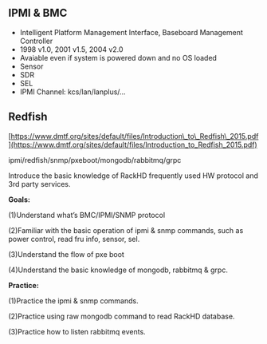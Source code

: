 ## IPMI & BMC

* Intelligent Platform Management Interface, Baseboard Management Controller
* 1998 v1.0, 2001 v1.5, 2004 v2.0
* Avaiable even if system is powered down and no OS loaded
* Sensor
* SDR
* SEL
* IPMI Channel: kcs/lan/lanplus/...



## Redfish

[https://www.dmtf.org/sites/default/files/Introduction\_to\_Redfish\_2015.pdf](https://www.dmtf.org/sites/default/files/Introduction_to_Redfish_2015.pdf)





ipmi/redfish/snmp/pxeboot/mongodb/rabbitmq/grpc

Introduce the basic knowledge of RackHD frequently used HW protocol and 3rd party services.

**Goals:**

\(1\)Understand what’s BMC/IPMI/SNMP protocol

\(2\)Familiar with the basic operation of ipmi & snmp commands, such as power control, read fru info, sensor, sel.

\(3\)Understand the flow of pxe boot

\(4\)Understand the basic knowledge of mongodb, rabbitmq & grpc.

**Practice:**

\(1\)Practice the ipmi & snmp commands.

\(2\)Practice using raw mongodb command to read RackHD database.

\(3\)Practice how to listen rabbitmq events.

